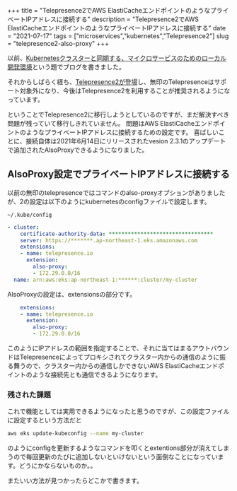 +++
title = "Telepresence2でAWS ElastiCacheエンドポイントのようなプライベートIPアドレスに接続する"
description = "Telepresence2でAWS ElastiCacheエンドポイントのようなプライベートIPアドレスに接続する"
date = "2021-07-17"
tags = ["microservices","kubernetes","Telepresence2"]
slug = "telepresence2-also-proxy"
+++

以前、[Kubernetesクラスターと同期する、マイクロサービスのためのローカル開発環境](https://tech.smartshopping.co.jp/k8s_microservice)という題でブログを書きました。

それからしばらく経ち、[Telepresence2が登場](https://www.telepresence.io/announcing-telepresence-2/)し、無印のTelepresenceはサポート対象外になり、今後はTelepresence2を利用することが推奨されるようになっています。

ということでTelepresence2に移行しようとしているのですが、まだ解決すべき問題が残っていて移行しきれていません。
問題はAWS ElastiCacheエンドポイントのようなプライベートIPアドレスに接続するための設定です。
喜ばしいことに、接続自体は2021年6月14日にリリースされたvesion 2.3.1のアップデートで追加されたAlsoProxyできるようになりました。

## AlsoProxy設定でプライベートIPアドレスに接続する

<!--more-->

以前の無印のtelepresenceではコマンドのalso-proxyオプションがありましたが、2の設定は以下のようにkubernetesのconfigファイルで設定します。


`~/.kube/config`
```yaml
- cluster:
    certificate-authority-data: *********************************
    server: https://*******.ap-northeast-1.eks.amazonaws.com
    extensions:
    - name: telepresence.io
      extension:
        also-proxy:
        - 172.29.0.0/16
  name: arn:aws:eks:ap-northeast-1:******:cluster/my-cluster
```

AlsoProxyの設定は、extensionsの部分です。

```yaml
    extensions:
    - name: telepresence.io
      extension:
        also-proxy:
        - 172.29.0.0/16
```

このようにIPアドレスの範囲を指定することで、それに当てはまるアウトバウンドはTelepresenceによってプロキシされてクラスター内からの通信のように振る舞うので、クラスター内からの通信しかできないAWS ElastiCacheエンドポイントのような接続先とも通信できるようになります。

### 残された課題

これで機能としては実用できるようになったと思うのですが、この設定ファイルに設定するという方法だと

```bash
aws eks update-kubeconfig --name my-cluster
```
のようにconfigを更新するようなコマンドを叩くとextentions部分が消えてしまうので毎回更新のたびに追加しないといけないという面倒なことになっています。どうにかならないものか。。

またいい方法が見つかったらどこかで書きます。


